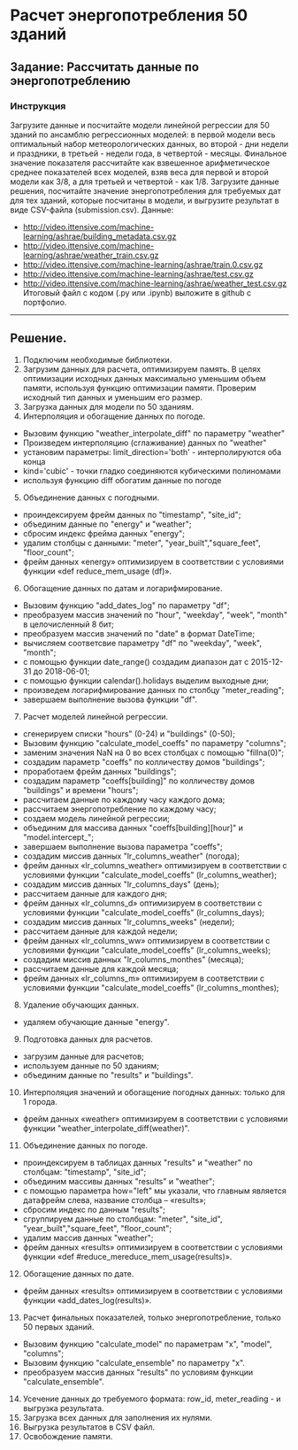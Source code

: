 # Расчет энергопотребления 50 зданий
## Задание: Рассчитать данные по энергопотреблению
### Инструкция
Загрузите данные и посчитайте модели линейной регрессии для 50 зданий по ансамблю регрессионных моделей: в первой модели весь оптимальный набор метеорологических данных, во второй - дни недели и праздники, в третьей - недели года, в четвертой - месяцы. 
Финальное значение показателя рассчитайте как взвешенное арифметическое среднее показателей всех моделей, взяв веса для первой и второй модели как 3/8, а для третьей и четвертой - как 1/8.
Загрузите данные решения, посчитайте значение энергопотребления для требуемых дат для тех зданий, которые посчитаны в модели, и выгрузите результат в виде CSV-файла (submission.csv).
Данные:
* http://video.ittensive.com/machine-learning/ashrae/building_metadata.csv.gz
* http://video.ittensive.com/machine-learning/ashrae/weather_train.csv.gz
* http://video.ittensive.com/machine-learning/ashrae/train.0.csv.gz
* http://video.ittensive.com/machine-learning/ashrae/test.csv.gz
* http://video.ittensive.com/machine-learning/ashrae/weather_test.csv.gz
Итоговый файл с кодом (.py или .ipynb) выложите в github с портфолио.
___
## Решение.
1) Подключим необходимые библиотеки.
2) Загрузим данных для расчета, оптимизируем память.
В целях оптимизации исходных данных максимально уменьшим объем памяти,  используя функцию оптимизации памяти. Проверим исходный тип данных и уменьшим его размер.
3) Загрузка данных для модели по 50 зданиям.
4) Интерполяция и обогащение данных по погоде.
- Вызовим функцию "weather_interpolate_diff" по параметру "weather"
- Произведем интерполяцию (сглаживание) данных по "weather"
- установим параметры: limit_direction='both' - интерполируются оба конца
- kind='cubic' - точки гладко соединяются кубическими полиномами
- используя функцию diff обогатим данные по погоде
5) Объединение данных с погодными.
- проиндексируем фрейм данных по "timestamp", "site_id";
- объединим данные по "energy" и "weather";
- сбросим индекс фрейма данных "energy";
- удалим столбцы с данными: "meter", "year_built","square_feet", "floor_count";
- фрейм данных «energy» оптимизируем в соответствии с условиями функции «def reduce_mem_usage (df)».
6)  Обогащение данных по датам и логарифмирование.
- Вызовим функцию "add_dates_log" по параметру "df";
- преобразуем массив значений по "hour", "weekday", "week", "month" в целочисленный 8 бит;
- преобразуем массив значений по "date" в формат DateTime;
- вычисляем соответсвие параметру "df" по "weekday", "week", "month";
- с помощью функции date_range() создадим диапазон дат с 2015-12-31 до 2018-06-01;
- с помощью функции calendar().holidays выделим выходные дни;
- произведем логарифмирование данных по столбцу "meter_reading";
-  завершаем выполнение вызова функции "df".
7) Расчет моделей линейной регрессии.
- сгенерируем списки "hours" (0-24) и "buildings" (0-50);
- Вызовим функцию "calculate_model_coeffs" по параметру "columns";
- заменим значения NaN на 0 во всех столбцах с помощью "fillna(0)";
- создадим параметр "coeffs" по колличеству домов "buildings";
- проработаем фрейм данных "buildings";
- создадим параметр "coeffs[building]" по колличеству домов "buildings" и времени "hours";
- рассчитаем данные по каждому часу каждого дома;
- рассчитаем энергопотребление по каждому часу;
- создаем модель линейной регрессии;
- объединим для массива данных "coeffs[building][hour]" и "model.intercept_";
- завершаем выполнение вызова параметра "coeffs";
- создадим миссив данных "lr_columns_weather" (погода);
- фрейм данных «lr_columns_weather» оптимизируем в соответствии с условиями функции "calculate_model_coeffs" (lr_columns_weather);  
- создадим миссив данных "lr_columns_days" (день);
- рассчитаем данные для каждого дня;
- фрейм данных «lr_columns_d» оптимизируем в соответствии с условиями функции "calculate_model_coeffs" (lr_columns_days);
- создадим миссив данных "lr_columns_weeks" (недели);
- рассчитаем данные для каждой недели;
- фрейм данных «lr_columns_ww» оптимизируем в соответствии с условиями функции "calculate_model_coeffs" (lr_columns_weeks);
- создадим миссив данных "lr_columns_monthes" (месяца);
- рассчитаем данные для каждой месяца;
- фрейм данных «lr_columns_m» оптимизируем в соответствии с условиями функции "calculate_model_coeffs" (lr_columns_monthes);
8) Удаление обучающих данных.
- удаляем обучающие данные "energy".
9) Подготовка данных для расчетов.
- загрузим данные для расчетов;
- используем данные по 50 зданиям;
- объединим данные по "results" и "buildings".
10)  Интерполяция значений и обогащение погодных данных: только для 1 города.
- фрейм данных «weather» оптимизируем в соответствии с условиями функции "weather_interpolate_diff(weather)".
11) Объединение данных по погоде.
- проиндексируем в таблицах данных "results" и "weather" по столбцам: "timestamp", "site_id";
- объединим массивы данных "results" и "weather";
- с помощью параметра how="left" мы указали, что главным является датафрейм слева, название столбца – «results»;
- сбросим индекс по данным "results";
- сгруппируем данные по столбцам: "meter", "site_id", "year_built","square_feet", "floor_count";
- удалим массив данных "weather";
- фрейм данных «results» оптимизируем в соответствии с условиями функции «def #reduce_mereduce_mem_usage(results)».
12) Обогащение данных по дате.
- фрейм данных «results» оптимизируем в соответствии с условиями функции «add_dates_log(results)».
13) Расчет финальных показателей, только энергопотребление, только 50 первых зданий.
- Вызовим функцию "calculate_model" по параметрам "x", "model", "columns";
- Вызовим функцию "calculate_ensemble" по параметру "x".
- преобразуем массив данных "results" по условиям функции "calculate_ensemble".
14) Усечение данных до требуемого формата: row_id, meter_reading - и выгрузка результата.
15) Загрузка всех данных для заполнения их нулями.
16) Выгрузка результатов в CSV файл.
17) Освобождение памяти.




